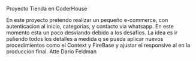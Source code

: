 Proyecto Tienda en CoderHouse

En este proyecto pretendo realizar un pequeño e-commerce, con autenticacion al inicio,
categorias, y contacto via whatsapp.
En este momento esta un poco desviando debido a los desafios.
La idea es ir puliendo todos los detalles a medida q se pueda aplicar nuevos procedimientos
como el Context y FireBase y ajustar el responsive al en la produccion final. Atte Dario Feldman